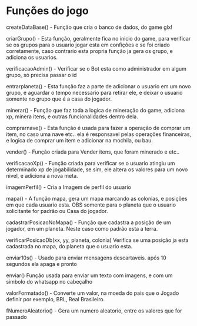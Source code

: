 # Funções do jogo

createDataBase() - Função que cria o banco de dados, do game glx!

criarGrupo() - Esta função, geralmente fica no inicio do game, para verificar se os grupos para o usuario jogar esta em confições e se foi criado corretamente, caso contrario esta propria função ja gera os grupo, e adiciona os usuarios.

verificacaoAdmin() -  Verificar se o Bot esta como administrador em algum grupo, só precisa passar o id 

entrarplaneta() - Esta função faz a parte de adicionar o usuario em um novo grupo, e aguardar o tempo necessario para retirar ele, e deixar o usuario somente no grupo que é a casa do jogador.

minerar() - Função que faz toda a logica de mineração do game, adiciona xp, minera itens, e outras funcionalidades dentro dela.

comprarnave() - Esta função é usada para fazer a operação de comprar um item, no caso uma nave etc.. ela é responsavel pelas operações financeiras, e logica  de comprar um item e adicionar na mochila, ou bau.

vender() - Função criada para Vender itens, que foram minerado e etc..

verificacaoXp() - Função criada para verificar se o usuario atingiu um determinado xp de jogabilidade, se sim, ele altera os valores para um novo nivel, e adiciona a nova meta.

imagemPerfil() - Cria a Imagem de perfil do usuario
 
mapa() - A função mapa, gera um mapa marcando as colonias, e posições em que cada usuario esta. OBS somente para o planeta que o usuario solicitante for padrão ou Casa do jogador.

cadastrarPosicaoNoMapa() - Função que cadastra a posição de um jogador, em um planeta. Neste caso como padrão esta a terra.

verificarPosicaoDb(xx, yy, planeta, colonia) Verifica se uma posição ja esta cadastrada no mapa, do planeta que o usuario esta.



enviar10s() - Usado para enviar mensagens descartaveis. após 10 segundos ela apaga e pronto

enviar() Função usada para enviar um texto com imagens, e com um simbolo do whatsapp no cabeçalho

valorFormatado() - Converte um valor, na moeda do pais que o Jogado definir por exemplo, BRL, Real Brasileiro.

fNumeroAleatorio() - Gera um numero aleatorio, entre os valores que for passado

